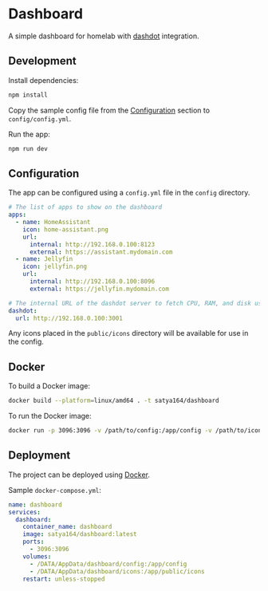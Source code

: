 # Dashboard

A simple dashboard for homelab with [dashdot](https://getdashdot.com/) integration.

## Development

Install dependencies:

```bash
npm install
```

Copy the sample config file from the [Configuration](#configuration) section to `config/config.yml`.

Run the app:

```bash
npm run dev
```

## Configuration

The app can be configured using a `config.yml` file in the `config` directory.

```yaml
# The list of apps to show on the dashboard
apps:
  - name: HomeAssistant
    icon: home-assistant.png
    url:
      internal: http://192.168.0.100:8123
      external: https://assistant.mydomain.com
  - name: Jellyfin
    icon: jellyfin.png
    url:
      internal: http://192.168.0.100:8096
      external: https://jellyfin.mydomain.com

# The internal URL of the dashdot server to fetch CPU, RAM, and disk usage
dashdot:
  url: http://192.168.0.100:3001
```

Any icons placed in the `public/icons` directory will be available for use in the config.

## Docker

To build a Docker image:

```bash
docker build --platform=linux/amd64 . -t satya164/dashboard
```

To run the Docker image:

```bash
docker run -p 3096:3096 -v /path/to/config:/app/config -v /path/to/icons:/app/public/icons satya164/dashboard
```

## Deployment

The project can be deployed using [Docker](https://www.docker.com/).

Sample `docker-compose.yml`:

```yaml
name: dashboard
services:
  dashboard:
    container_name: dashboard
    image: satya164/dashboard:latest
    ports:
      - 3096:3096
    volumes:
      - /DATA/AppData/dashboard/config:/app/config
      - /DATA/AppData/dashboard/icons:/app/public/icons
    restart: unless-stopped
```
